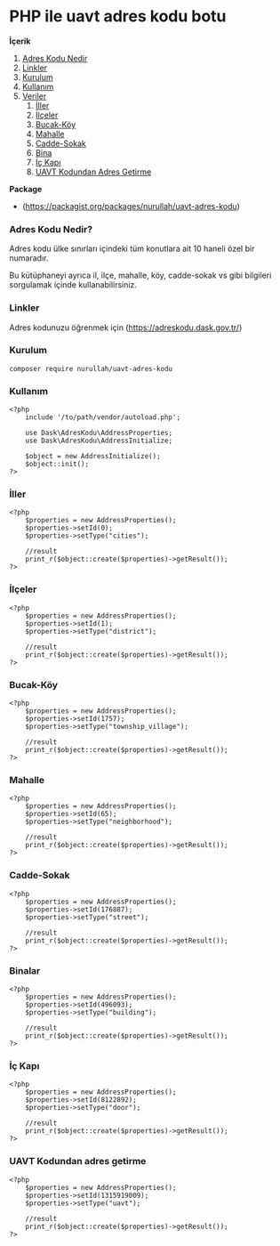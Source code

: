 # PHP ile uavt adres kodu botu

**İçerik**
1. [Adres Kodu Nedir](#what-is-uavt)
2. [Linkler](#links)
3. [Kurulum](#init)
4. [Kullanım](#usage)
5. [Veriler](#cities)
   1. [İller](#cities)
   2. [İlçeler](#district)
   3. [Bucak-Köy](#township_village)
   4. [Mahalle](#neighborhood)
   5. [Cadde-Sokak](#street)
   6. [Bina](#building)
   7. [İç Kapı](#door)
   8. [UAVT Kodundan Adres Getirme](#uavt)


**Package**

- (https://packagist.org/packages/nurullah/uavt-adres-kodu)


<a name="what-is-uavt"></a>
### Adres Kodu Nedir?
Adres kodu ülke sınırları içindeki tüm konutlara ait 10 haneli özel bir numaradır.

Bu kütüphaneyi ayrıca il, ilçe, mahalle, köy, cadde-sokak vs gibi bilgileri sorgulamak içinde kullanabilirsiniz.

<a name="links"></a>
### Linkler

Adres kodunuzu öğrenmek için (https://adreskodu.dask.gov.tr/)

<a name="init"></a>
### Kurulum
```
composer require nurullah/uavt-adres-kodu
```

<a name="usage"></a>
### Kullanım
    <?php
        include '/to/path/vendor/autoload.php';
        
        use Dask\AdresKodu\AddressProperties;
        use Dask\AdresKodu\AddressInitialize;
        
        $object = new AddressInitialize();
        $object::init();
    ?>


<a name="cities"></a>
### İller
    <?php
        $properties = new AddressProperties();
        $properties->setId(0);
        $properties->setType("cities");
        
        //result
        print_r($object::create($properties)->getResult());
    ?>


<a name="district"></a>
### İlçeler
    <?php
        $properties = new AddressProperties();
        $properties->setId(1);
        $properties->setType("district");
        
        //result
        print_r($object::create($properties)->getResult());
    ?>


<a name="township_village"></a>
### Bucak-Köy
    <?php
        $properties = new AddressProperties();
        $properties->setId(1757);
        $properties->setType("township_village");
        
        //result
        print_r($object::create($properties)->getResult());
    ?>


<a name="neighborhood"></a>
### Mahalle
    <?php
        $properties = new AddressProperties();
        $properties->setId(65);
        $properties->setType("neighborhood");
        
        //result
        print_r($object::create($properties)->getResult());
    ?>


<a name="street"></a>
### Cadde-Sokak
    <?php
        $properties = new AddressProperties();
        $properties->setId(176887);
        $properties->setType("street");
        
        //result
        print_r($object::create($properties)->getResult());
    ?>


<a name="building"></a>
### Binalar
    <?php
        $properties = new AddressProperties();
        $properties->setId(496093);
        $properties->setType("building");
        
        //result
        print_r($object::create($properties)->getResult());
    ?>


<a name="door"></a>
### İç Kapı
    <?php
        $properties = new AddressProperties();
        $properties->setId(8122892);
        $properties->setType("door");
        
        //result
        print_r($object::create($properties)->getResult());
    ?>
    

<a name="uavt"></a>
### UAVT Kodundan adres getirme
    <?php
        $properties = new AddressProperties();
        $properties->setId(1315919009);
        $properties->setType("uavt");
        
        //result
        print_r($object::create($properties)->getResult());
    ?>
   
